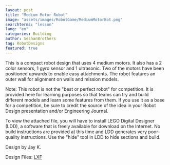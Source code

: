 ```yaml
---
layout: post
title: "Medium Motor Robot"
image: "assets/images/RobotGame/MediumMotorBot.png"
searchterms: "lesson"
lang: "en"
categories: Building
author: SeshanBrothers
tag: RobotDesigns
featured: true
---
```


This is a compact robot design that uses 4 medium motors. It also has a 2 color sensors, 1 gyro sensor and 1 ultrasonic. Two of the motors have been positioned upwards to enable easy attachments. The robot features an outer wall for alignment on walls and mission models.

Note: This robot is not the "best or perfect robot" for competition. It is provided here for learning purposes so that teams can try and build different models and learn some features from them. If you use it as a base for a competition, be sure to credit the source of the idea in your Robot Design presentation and/or Engineering Journal.

To view the attached file, you will have to install LEGO Digital Designer (LDD), a software that is freely available for download on the Internet. No build instructions are provided at this time and LDD generates very poor-quality instructions. Use the "hide" tool in LDD to hide sections and build.

Design by Jay K.

Design Files: 
 <a href="/translations/en-us/RobotGame/MediumMotorBot.lxf">LXF</a>
